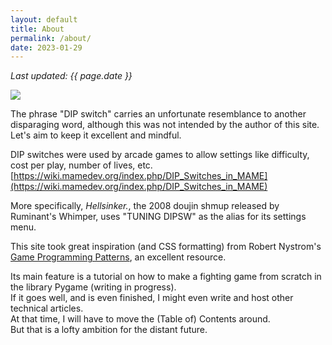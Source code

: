 ```yaml
---
layout: default
title: About
permalink: /about/
date: 2023-01-29
---
```

*Last updated: {{ page.date }}*

<img src="../assets/images/ako-sleep.png">

<aside name="dipswitch">

The phrase "DIP switch" carries an unfortunate resemblance to another disparaging word,
although this was not intended by the author of this site. Let's aim to keep it excellent and mindful.

</aside>

DIP switches were used by arcade games to allow settings like difficulty, cost per play, number of lives, etc.
[https://wiki.mamedev.org/index.php/DIP_Switches_in_MAME](https://wiki.mamedev.org/index.php/DIP_Switches_in_MAME)

More specifically, *Hellsinker.*, the 2008 doujin shmup released by Ruminant's Whimper,
uses "TUNING DIPSW" as the alias for its settings menu.

This site took great inspiration (and CSS formatting) from
Robert Nystrom's [Game Programming Patterns](https://gameprogrammingpatterns.com/contents.html), an
excellent resource.

Its main feature is a tutorial on how to make a fighting game from scratch in the library Pygame (writing in progress).  
If it goes well, and is even finished, I might even write and host other technical articles.  
At that time, I will have to move the (Table of) Contents around.  
But that is a lofty ambition for the distant future.
